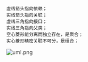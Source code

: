 ﻿```
虚线箭头指向依赖；
实线箭头指向关联；
虚线三角指向接口；
实线三角指向父类；
空心菱形能分离而独立存在，是聚合；
实心菱形精密关联不可分，是组合；
```
![uml.png](uml.png)